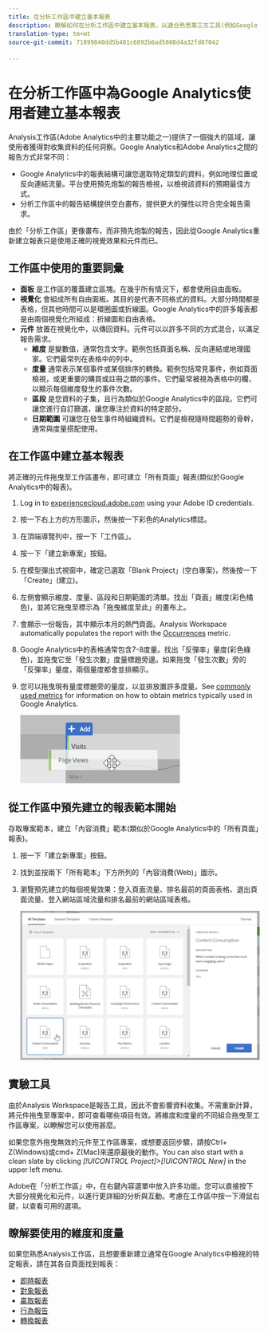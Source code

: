 ```yaml
---
title: 在分析工作區中建立基本報表
description: 瞭解如何在分析工作區中建立基本報表，以適合熟悉第三方工具(例如Google Analytics)的使用者。
translation-type: tm+mt
source-git-commit: 71899840dd5b401c6892b6ad5088d4a32fd07042

---
```



# 在分析工作區中為Google Analytics使用者建立基本報表

Analysis工作區(Adobe Analytics中的主要功能之一)提供了一個強大的區域，讓使用者獲得對收集資料的任何洞察。Google Analytics和Adobe Analytics之間的報告方式非常不同：

* Google Analytics中的報表結構可讓您選取特定類型的資料，例如地理位置或反向連結流量。平台使用預先炮製的報告檢視，以檢視該資料的預期最佳方式。
* 分析工作區中的報告結構提供空白畫布，提供更大的彈性以符合完全報告需求。

由於「分析工作區」更像畫布，而非預先炮製的報告，因此從Google Analytics重新建立報表只是使用正確的視覺效果和元件而已。

## 工作區中使用的重要詞彙

* **面板** 是工作區的覆蓋建立區塊。在幾乎所有情況下，都會使用自由面板。
* **視覺化** 會組成所有自由面板。其目的是代表不同格式的資料。大部分時間都是表格，但其他時間可以是環圈圖或折線圖。Google Analytics中的許多報表都是由兩個視覺化所組成：折線圖和自由表格。
* **元件** 放置在視覺化中，以傳回資料。元件可以以許多不同的方式混合，以滿足報告需求。
   * **維度** 是變數值，通常包含文字。範例包括頁面名稱、反向連結或地理國家。它們最常列在表格中的列中。
   * **度量** 通常表示某個事件或某個排序的轉換。範例包括常見事件，例如頁面檢視，或更重要的購買或註冊之類的事件。它們最常被視為表格中的欄，以顯示每個維度發生的事件次數。
   * **區段** 是您資料的子集，且行為類似於Google Analytics中的區段。它們可讓您進行自訂篩選，讓您專注於資料的特定部分。
   * **日期範圍** 可讓您在發生事件時組織資料。它們是檢視隨時間趨勢的骨幹，通常與度量搭配使用。

## 在工作區中建立基本報表

將正確的元件拖曳至工作區畫布，即可建立「所有頁面」報表(類似於Google Analytics中的報表)。

1. Log in to [experiencecloud.adobe.com](https://experiencecloud.adobe.com) using your Adobe ID credentials.
2. 按一下右上方的方形圖示，然後按一下彩色的Analytics標誌。
3. 在頂端導覽列中，按一下「工作區」。
4. 按一下「建立新專案」按鈕。
5. 在模型彈出式視窗中，確定已選取「Blank Project」(空白專案)，然後按一下「Create」(建立)。
6. 左側會顯示維度、度量、區段和日期範圍的清單。找出「頁面」維度(彩色橘色)，並將它拖曳至標示為「拖曳維度至此」的畫布上。
7. 會顯示一份報告，其中顯示本月的熱門頁面。Analysis Workspace automatically populates the report with the [Occurrences](../../../components/c-variables/c-metrics/metrics-occurrences.md) metric.
8. Google Analytics中的表格通常包含7-8度量。找出「反彈率」量度(彩色綠色)，並拖曳它至「發生次數」度量標題旁邊。如果拖曳「發生次數」旁的「反彈率」量度，兩個量度都會並排顯示。
9. 您可以拖曳現有量度標題旁的量度，以並排放置許多度量。See [commonly used metrics](common-metrics.md) for information on how to obtain metrics typically used in Google Analytics.

   ![新度量](../assets/new_metric.png)

## 從工作區中預先建立的報表範本開始

存取專案範本，建立「內容消費」範本(類似於Google Analytics中的「所有頁面」報表)。

1. 按一下「建立新專案」按鈕。
2. 找到並按兩下「所有範本」下方所列的「內容消費(Web)」圖示。
3. 瀏覽預先建立的每個視覺效果：登入頁面流量、排名最前的頁面表格、退出頁面流量、登入網站區域流量和排名最前的網站區域表格。

   ![範本選擇](../assets/content_consumption_template.png)

## 實驗工具

由於Analysis Workspace是報告工具，因此不會影響資料收集。不需重新計算，將元件拖曳至專案中，即可查看哪些項目有效。將維度和度量的不同組合拖曳至工作區專案，以瞭解您可以使用甚麼。

如果您意外拖曳無效的元件至工作區專案，或想要返回步驟，請按Ctrl+ Z(Windows)或cmd+ Z(Mac)來還原最後的動作。You can also start with a clean slate by clicking *[!UICONTROL Project]&gt;[!UICONTROL New]* in the upper left menu.

Adobe在「分析工作區」中，在右鍵內容選單中放入許多功能。您可以直接按下大部分視覺化和元件，以進行更詳細的分析與互動。考慮在工作區中按一下滑鼠右鍵，以查看可用的選項。

## 瞭解要使用的維度和度量

如果您熟悉Analysis工作區，且想要重新建立通常在Google Analytics中檢視的特定報表，請在其各自頁面找到報表：

* [即時報表](realtime-reports.md)
* [對象報表](audience-reports.md)
* [贏取報表](acquisition-reports.md)
* [行為報告](behavior-reports.md)
* [轉換報表](conversions-reports.md)
